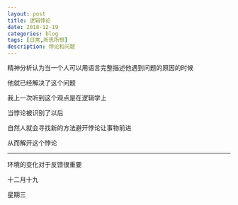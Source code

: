 ```yaml
---
layout: post
title: 逻辑悖论
date: 2018-12-19
categories: blog
tags: [日常,所思所想]
description: 悖论和问题
---
```


精神分析认为当一个人可以用语言完整描述他遇到问题的原因的时候

他就已经解决了这个问题

我上一次听到这个观点是在逻辑学上

当悖论被识别了以后

自然人就会寻找新的方法避开悖论让事物前进

从而解开这个悖论

------

环境的变化对于反馈很重要

十二月十九

星期三
